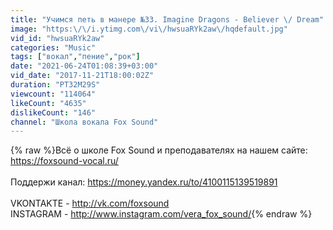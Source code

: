 ```yaml
---
title: "Учимся петь в манере №33. Imagine Dragons - Believer \/ Dream"
image: "https:\/\/i.ytimg.com\/vi\/hwsuaRYk2aw\/hqdefault.jpg"
vid_id: "hwsuaRYk2aw"
categories: "Music"
tags: ["вокал","пение","рок"]
date: "2021-06-24T01:08:39+03:00"
vid_date: "2017-11-21T18:00:02Z"
duration: "PT32M29S"
viewcount: "114064"
likeCount: "4635"
dislikeCount: "146"
channel: "Школа вокала Fox Sound"
---
```

{% raw %}Всё о школе Fox Sound и преподавателях на нашем сайте:<br /><a rel="nofollow" target="blank" href="https://foxsound-vocal.ru/">https://foxsound-vocal.ru/</a><br /><br />Поддержи канал: <a rel="nofollow" target="blank" href="https://money.yandex.ru/to/4100115139519891">https://money.yandex.ru/to/4100115139519891</a><br /><br />VKONTAKTE - <a rel="nofollow" target="blank" href="http://vk.com/foxsound">http://vk.com/foxsound</a> <br />INSTAGRAM - <a rel="nofollow" target="blank" href="http://www.instagram.com/vera_fox_sound/">http://www.instagram.com/vera_fox_sound/</a>{% endraw %}
